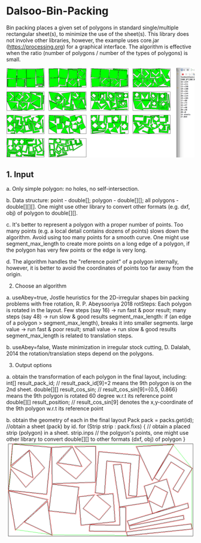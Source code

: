 # Dalsoo-Bin-Packing
Bin packing places a given set of polygons in standard single/multiple rectangular sheet(s), to minimize the use of the sheet(s).
 This library does not involve other libraries, however, the example uses core.jar (https://processing.org) for a graphical interface.
 The algorithm is effective when the ratio  (number of polygons / number of the types of polygons) is small.


![alt text](multiple.png "Description goes here")


## 1. Input 

a. Only simple polygon: no holes, no self-intersection.

b. Data structure: point - double[];  polygon - double[][]; all polygons - double[][][]. 
One might use other library to convert  other formats (e.g. dxf, obj) of polygon to double[][].

c. It's better to represent a polygon with a proper number of points. 
Too many points (e.g. a local detail contains dozens of points) slows down the algorithm. Avoid using too many points for a smooth curve.
One might use segment_max_length to create more points on a long edge of a polygon, if the polygon has very few points or the edge is very long.

d. The algorithm handles the "reference point" of a polygon internally, however, it is better to avoid the coordinates of points too far away from the origin. 



2. Choose an algorithm

a. useAbey=true, Jostle heuristics for the 2D-irregular shapes bin packing problems with free rotation, R. P. Abeysooriya 2018
rotSteps:  Each polygon is rotated in the layout. Few steps (say 16) -> run fast  & poor result;  many steps (say 48) -> run slow & good results
segment_max_length: if (an edge of a polygon > segment_max_length),  breaks it into smaller segments. 
large value -> run fast  & poor result; small value -> run slow & good results
segment_max_length is related to translation steps.

b. useAbey=false, Waste minimization in irregular stock cutting, D. Dalalah, 2014
the rotation/translation steps depend on the polygons.



3. Output options

a. obtain the transformation of each polygon in the final layout, including:
int[] result_pack_id;  // result_pack_id[9]=2 means the 9th polygon is on the 2nd sheet.
double[][] result_cos_sin; // result_cos_sin[9]={0.5, 0.866} means the 9th polygon is rotated 60 degree w.r.t its reference point
double[][] result_position; // result_cos_sin[9] denotes the x,y-coordinate of the 9th polygon w.r.t its reference point

b. obtain the geometry of each in the final layout 
Pack pack = packs.get(id);   //obtain a sheet (pack) by id.
for (Strip strip : pack.fixs) { // obtain a placed strip (polygon) in a sheet.
      strip.inps     // the polgyon's points, one might use other library to convert double[][] to other formats (dxf, obj) of polygon 
}
![alt text](single.png "Description goes here")


